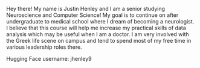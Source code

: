 Hey there! My name is Justin Henley and I am a senior studying Neuroscience and Computer Science! My goal is to continue on after undergraduate to medical school where I dream of becoming a neurologist. I believe that this course will help me increase my practical skills of data analysis which may be useful when I am a doctor. I am very involved with the Greek life scene on campus and tend to spend most of my free time in various leadership roles there.

Hugging Face username: jhenley9
